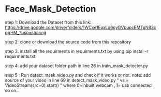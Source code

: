 # Face_Mask_Detection


step 1:
Download the Dataset from this link: https://drive.google.com/drive/folders/1WCxe1EuxLo6qyGVpupcEMTgN83xpgHM_?usp=sharing

step 2:
clone or download the source code from this repository

step 3:
install all the requirments in requirments.txt by using  pip instal -r requirments.txt

step 4:
add your dataset folder path in line 26 in train_mask_detector.py

step 5 :
Run detect_mask_video.py and check if it works or not.
note: add source of your video in line 69 in detect_mask_video.py
" vs = VideoStream(src=0).start() " where 0=inbuilt webcam , 1= usb connected so on...
